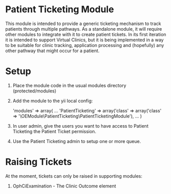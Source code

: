 Patient Ticketing Module
========================

This module is intended to provide a generic ticketing mechanism to track patients through multiple pathways. As a standalone module, it will require other modules to integrate with it to create patient tickets. In its first iteration it is intended to support Virtual Clinics, but it is being implemented in a way to be suitable for clinic tracking, application processing and (hopefully) any other pathway that might occur for a patient.

Setup
=====

1. Place the module code in the usual modules directory (protected/modules)
2. Add the module to the yii local config:

    'modules' => array(
        ...
        'PatientTicketing' => array('class' => array('class' => '\OEModule\PatientTicketing\PatientTicketingModule'),
        ...
    )
3. In user admin, give the users you want to have access to Patient Ticketing the Patient Ticket permission.
4. Use the Patient Ticketing admin to setup one or more queue.

Raising Tickets
===============

At the moment, tickets can only be raised in supporting modules:
1. OphCiExamination - The Clinic Outcome element



